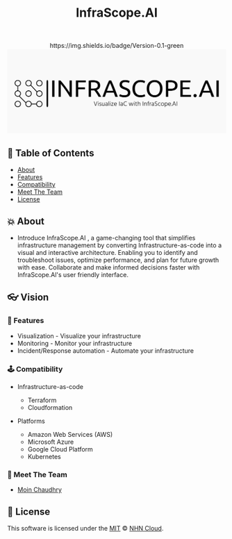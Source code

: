 <h1 align="center"> InfraScope.AI </h1> <br>
<p align="center">
https://img.shields.io/badge/Version-0.1-green
<img src="assets/cropped-infrascopeai-high-resolution-color-logo.png" alt="Alt text" title="Optional title">
</p>

## 🚩 Table of Contents

- [About](#-About)
- [Features](#-features)
- [Compatibility](#-compatibility)
- [Meet The Team](#-meet-the-team)
- [License](#-license)


## 💥 About
* Introduce InfraScope.AI , a game-changing tool that simplifies infrastructure management by converting Infrastructure-as-code into a visual and interactive architecture. Enabling you to identify and troubleshoot issues, optimize
performance, and plan for future growth with ease. Collaborate and make informed decisions faster with InfraScope.Al's user friendly interface.



## 👓 Vision
### 🎨 Features

* Visualization -  Visualize your infrastructure
* Monitoring - Monitor your infrastructure
* Incident/Response automation - Automate your infrastructure

### 🕹 Compatibility
* Infrastructure-as-code
    
    * Terraform
    * Cloudformation

* Platforms 
    
    * Amazon Web Services (AWS)
    * Microsoft Azure
    * Google Cloud Platform
    * Kubernetes


### 🍞 Meet The Team

- [Moin Chaudhry](https://www.linkedin.com/in/moinhc/)


## 📜 License

This software is licensed under the [MIT](https://github.com/nhn/tui.editor/blob/master/LICENSE) © [NHN Cloud](https://github.com/nhn).